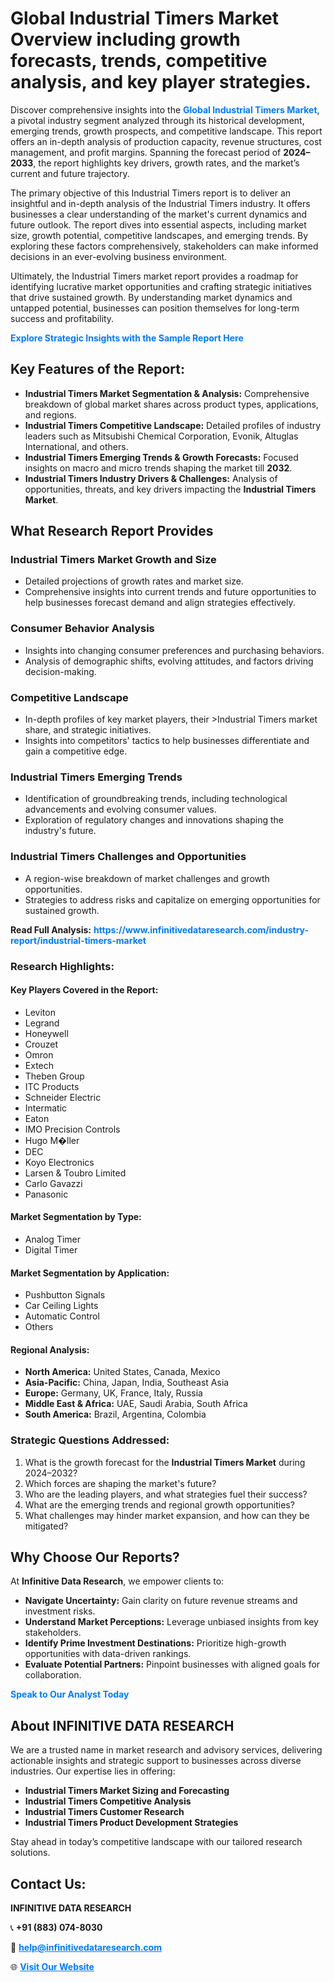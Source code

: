 <h1>Global Industrial Timers Market Overview including growth forecasts, trends, competitive analysis, and key player strategies.</h1>
<p>
Discover comprehensive insights into the 
<a href="https://www.infinitivedataresearch.com/industry-report/industrial-timers-market" rel="dofollow" style="color: #007BFF; text-decoration: none;"><strong>Global Industrial Timers Market</strong></a>, a pivotal industry segment analyzed through its historical development, emerging trends, growth prospects, and competitive landscape. This report offers an in-depth analysis of production capacity, revenue structures, cost management, and profit margins. Spanning the forecast period of <strong>2024–2033</strong>, the report highlights key drivers, growth rates, and the market’s current and future trajectory.
</p>
<p>
The primary objective of this Industrial Timers report is to deliver an insightful and in-depth analysis of the Industrial Timers industry. It offers businesses a clear understanding of the market's current dynamics and future outlook. The report dives into essential aspects, including market size, growth potential, competitive landscapes, and emerging trends. By exploring these factors comprehensively, stakeholders can make informed decisions in an ever-evolving business environment.
</p>
<p>
Ultimately, the Industrial Timers market report provides a roadmap for identifying lucrative market opportunities and crafting strategic initiatives that drive sustained growth. By understanding market dynamics and untapped potential, businesses can position themselves for long-term success and profitability.
</p>
<p>
<a href="https://www.infinitivedataresearch.com/request-sample/reportId=106405" style="color: #007BFF; text-decoration: none;"><strong>Explore Strategic Insights with the Sample Report Here</strong></a>
</p>

<h2>Key Features of the Report:</h2>
<ul>
<li><strong>Industrial Timers Market Segmentation & Analysis:</strong> Comprehensive breakdown of global market shares across product types, applications, and regions.</li>
<li><strong>Industrial Timers Competitive Landscape:</strong> Detailed profiles of industry leaders such as Mitsubishi Chemical Corporation, Evonik, Altuglas International, and others.</li>
<li><strong>Industrial Timers Emerging Trends & Growth Forecasts:</strong> Focused insights on macro and micro trends shaping the market till <strong>2032</strong>.</li>
<li><strong>Industrial Timers Industry Drivers & Challenges:</strong> Analysis of opportunities, threats, and key drivers impacting the <strong>Industrial Timers Market</strong>.</li>
</ul>

<h2>What Research Report Provides</h2>
<h3>Industrial Timers Market Growth and Size</h3>
<ul>
<li>Detailed projections of growth rates and market size.</li>
<li>Comprehensive insights into current trends and future opportunities to help businesses forecast demand and align strategies effectively.</li>
</ul>

<h3>Consumer Behavior Analysis</h3>
<ul>
<li>Insights into changing consumer preferences and purchasing behaviors.</li>
<li>Analysis of demographic shifts, evolving attitudes, and factors driving decision-making.</li>
</ul>

<h3>Competitive Landscape</h3>
<ul>
<li>In-depth profiles of key market players, their >Industrial Timers market share, and strategic initiatives.</li>
<li>Insights into competitors' tactics to help businesses differentiate and gain a competitive edge.</li>
</ul>

<h3>Industrial Timers Emerging Trends</h3>
<ul>
<li>Identification of groundbreaking trends, including technological advancements and evolving consumer values.</li>
<li>Exploration of regulatory changes and innovations shaping the industry's future.</li>
</ul>

<h3>Industrial Timers Challenges and Opportunities</h3>
<ul>
<li>A region-wise breakdown of market challenges and growth opportunities.</li>
<li>Strategies to address risks and capitalize on emerging opportunities for sustained growth.</li>
</ul>
<p><strong>Read Full Analysis:</strong> <a href="https://www.infinitivedataresearch.com/industry-report/industrial-timers-market" rel="dofollow" style="color: #007BFF; text-decoration: none;"><strong>https://www.infinitivedataresearch.com/industry-report/industrial-timers-market</strong></a></p>
<h3>Research Highlights:</h3>
<h4>Key Players Covered in the Report:</h4>
<ul><li>Leviton</li><li>Legrand</li><li>Honeywell</li><li>Crouzet</li><li>Omron</li><li>Extech</li><li>Theben Group</li><li>ITC Products</li><li>Schneider Electric</li><li>Intermatic</li><li>Eaton</li><li>IMO Precision Controls</li><li>Hugo M�ller</li><li>DEC</li><li>Koyo Electronics</li><li>Larsen &amp; Toubro Limited</li><li>Carlo Gavazzi</li><li>Panasonic</li></ul>
<h4>Market Segmentation by Type:</h4>
<ul><li>Analog Timer</li><li>Digital Timer</li></ul>
<h4>Market Segmentation by Application:</h4>
<ul><li>Pushbutton Signals</li><li>Car Ceiling Lights</li><li>Automatic Control</li><li>Others</li></ul>

<h4>Regional Analysis:</h4>
<ul>
<li><strong>North America:</strong> United States, Canada, Mexico</li>
<li><strong>Asia-Pacific:</strong> China, Japan, India, Southeast Asia</li>
<li><strong>Europe:</strong> Germany, UK, France, Italy, Russia</li>
<li><strong>Middle East & Africa:</strong> UAE, Saudi Arabia, South Africa</li>
<li><strong>South America:</strong> Brazil, Argentina, Colombia</li>
</ul>

<h3>Strategic Questions Addressed:</h3>
<ol>
<li>What is the growth forecast for the <strong>Industrial Timers Market</strong> during 2024–2032?</li>
<li>Which forces are shaping the market's future?</li>
<li>Who are the leading players, and what strategies fuel their success?</li>
<li>What are the emerging trends and regional growth opportunities?</li>
<li>What challenges may hinder market expansion, and how can they be mitigated?</li>
</ol>

<h2>Why Choose Our Reports?</h2>
<p>At <strong>Infinitive Data Research</strong>, we empower clients to:</p>
<ul>
<li><strong>Navigate Uncertainty:</strong> Gain clarity on future revenue streams and investment risks.</li>
<li><strong>Understand Market Perceptions:</strong> Leverage unbiased insights from key stakeholders.</li>
<li><strong>Identify Prime Investment Destinations:</strong> Prioritize high-growth opportunities with data-driven rankings.</li>
<li><strong>Evaluate Potential Partners:</strong> Pinpoint businesses with aligned goals for collaboration.</li>
</ul>
<p><a href="https://www.infinitivedataresearch.com/industry-report/industrial-timers-market" rel="dofollow" style="color: #007BFF; text-decoration: none;"><strong>Speak to Our Analyst Today</strong></a></p>

<h2>About INFINITIVE DATA RESEARCH</h2>
<p>We are a trusted name in market research and advisory services, delivering actionable insights and strategic support to businesses across diverse industries. Our expertise lies in offering:</p>
<ul>
<li><strong>Industrial Timers Market Sizing and Forecasting</strong></li>
<li><strong>Industrial Timers Competitive Analysis</strong></li>
<li><strong>Industrial Timers Customer Research</strong></li>
<li><strong>Industrial Timers Product Development Strategies</strong></li>
</ul>
<p>Stay ahead in today’s competitive landscape with our tailored research solutions.</p>

<h2>Contact Us:</h2>
<p><strong>INFINITIVE DATA RESEARCH</strong></p>
<p>📞 <strong>+91 (883) 074-8030</strong></p>
<p>📧 <strong><a href="mailto:help@infinitivedataresearch.com" style="color: #007BFF;">help@infinitivedataresearch.com</a></strong></p>
<p>🌐 <strong><a href="https://www.infinitivedataresearch.com" rel="dofollow" style="color: #007BFF;">Visit Our Website</a></strong></p>